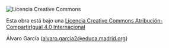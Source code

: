 ![Licencia Creative Commons](https://i.creativecommons.org/l/by-sa/4.0/88x31.png)

Esta obra está bajo una [Licencia Creative Commons Atribución-CompartirIgual 4.0 Internacional](http://creativecommons.org/licenses/by-sa/4.0/) 

Álvaro García (alvaro.garcia2@educa.madrid.org)






